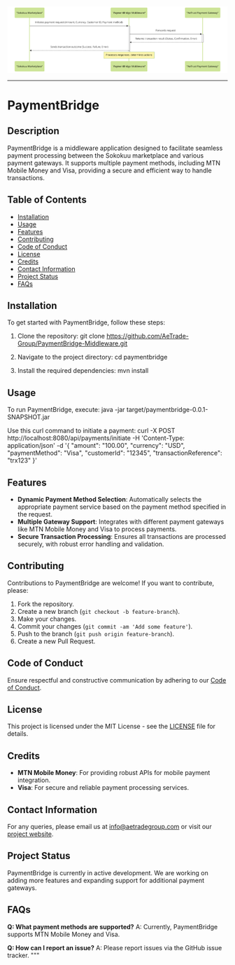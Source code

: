 ![alt tag](readme/flow.png)

-----
# PaymentBridge

## Description
PaymentBridge is a middleware application designed to facilitate seamless payment processing between the Sokokuu marketplace and various payment gateways. It supports multiple payment methods, including MTN Mobile Money and Visa, providing a secure and efficient way to handle transactions.

## Table of Contents
- [Installation](#installation)
- [Usage](#usage)
- [Features](#features)
- [Contributing](#contributing)
- [Code of Conduct](#code-of-conduct)
- [License](#license)
- [Credits](#credits)
- [Contact Information](#contact-information)
- [Project Status](#project-status)
- [FAQs](#faqs)

## Installation
To get started with PaymentBridge, follow these steps:
1. Clone the repository:
git clone https://github.com/AeTrade-Group/PaymentBridge-Middleware.git

2. Navigate to the project directory:
cd paymentbridge

3. Install the required dependencies:
mvn install

## Usage
To run PaymentBridge, execute:
java -jar target/paymentbridge-0.0.1-SNAPSHOT.jar

Use this curl command to initiate a payment:
curl -X POST http://localhost:8080/api/payments/initiate -H 'Content-Type: application/json' -d '{ "amount": "100.00", "currency": "USD", "paymentMethod": "Visa", "customerId": "12345", "transactionReference": "trx123" }'


## Features
- **Dynamic Payment Method Selection**: Automatically selects the appropriate payment service based on the payment method specified in the request.
- **Multiple Gateway Support**: Integrates with different payment gateways like MTN Mobile Money and Visa to process payments.
- **Secure Transaction Processing**: Ensures all transactions are processed securely, with robust error handling and validation.

## Contributing
Contributions to PaymentBridge are welcome! If you want to contribute, please:
1. Fork the repository.
2. Create a new branch (`git checkout -b feature-branch`).
3. Make your changes.
4. Commit your changes (`git commit -am 'Add some feature'`).
5. Push to the branch (`git push origin feature-branch`).
6. Create a new Pull Request.

## Code of Conduct
Ensure respectful and constructive communication by adhering to our [Code of Conduct](CODE_OF_CONDUCT.md).

## License
This project is licensed under the MIT License - see the [LICENSE](LICENSE.md) file for details.

## Credits
- **MTN Mobile Money**: For providing robust APIs for mobile payment integration.
- **Visa**: For secure and reliable payment processing services.

## Contact Information
For any queries, please email us at info@aetradegroup.com or visit our [project website](https://aetradegroup.com).

## Project Status
PaymentBridge is currently in active development. We are working on adding more features and expanding support for additional payment gateways.

## FAQs
**Q: What payment methods are supported?**
A: Currently, PaymentBridge supports MTN Mobile Money and Visa.

**Q: How can I report an issue?**
A: Please report issues via the GitHub issue tracker.
"""

